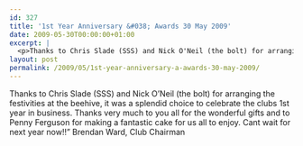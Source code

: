 ```yaml
---
id: 327
title: '1st Year Anniversary &#038; Awards 30 May 2009'
date: 2009-05-30T00:00:00+01:00
excerpt: |
  <p>Thanks to Chris Slade (SSS) and Nick O'Neil (the bolt) for arranging the festivities at the beehive, it was a splendid choice to celebrate the clubs 1st year in business. Thanks very much to you all for the wonderful gifts and to Penny Ferguson for making a fantastic cake for us all to enjoy. Cant wait for next year now!!" Brendan Ward, Club Chairman</p>
layout: post
permalink: /2009/05/1st-year-anniversary-a-awards-30-may-2009/
---
```

Thanks to Chris Slade (SSS) and Nick O&#8217;Neil (the bolt) for arranging the festivities at the beehive, it was a splendid choice to celebrate the clubs 1st year in business. Thanks very much to you all for the wonderful gifts and to Penny Ferguson for making a fantastic cake for us all to enjoy. Cant wait for next year now!!&#8221; Brendan Ward, Club Chairman